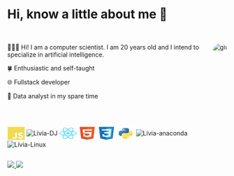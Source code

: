   <h1>Hi, know a little about me 👋</h1>
<div style="display: inline_block"><br>
  
  <img align="right" alt="gif" height="220" style="border-radius:20px "
  src="https://media0.giphy.com/media/v1.Y2lkPTc5MGI3NjExbmx4Z2d1NHZrZWowdnd4Y3djd3FjcWdhbzE2c2JzcHk2dHVra2hjNyZlcD12MV9pbnRlcm5hbF9naWZfYnlfaWQmY3Q9Zw/l0ExsgrTuACbtPaqQ/giphy.gif">
  👩🏻‍🔬 Hi! I am a computer scientist. I am 20 years old and I intend to specialize in artificial intelligence.
  
  🍀 Enthusiastic and self-taught

  🌐 Fullstack developer

  🎲 Data analyst in my spare time

  <br><br>

  <img align="center" alt="Lívia-Js" height="30" width="40" src="https://raw.githubusercontent.com/devicons/devicon/master/icons/javascript/javascript-plain.svg">
  <img align="center" alt="Lívia-DJ" height="30" width="40" src="https://img.icons8.com/?size=100&id=9YYvIDj9TYP5&format=png&color=000000">
  <img align="center" alt="Lívia-React" height="30" width="40" src="https://raw.githubusercontent.com/devicons/devicon/master/icons/react/react-original.svg">
  <img align="center" alt="Lívia-HTML" height="30" width="40" src="https://raw.githubusercontent.com/devicons/devicon/master/icons/html5/html5-original.svg">
  <img align="center" alt="Lívia-CSS" height="30" width="40" src="https://raw.githubusercontent.com/devicons/devicon/master/icons/css3/css3-original.svg">
  <img align="center" alt="Lívia-Python" height="30" width="40" src="https://raw.githubusercontent.com/devicons/devicon/master/icons/python/python-original.svg">
  <img align="center" alt="Lívia-anaconda" height="30" width="40" src="https://img.icons8.com/?size=256&id=F4uMFPZgS0gt&format=png">
  <img align="center" alt="Lívia-Linux" height="30" width="40" src="https://img.icons8.com/?size=100&id=17842&format=png&color=000000">
  
</div>

##

<div> 
  <a href="mailto:liviasouza311@gmail.com">
    <img src="https://img.shields.io/badge/-Gmail-%23333?style=for-the-badge&logo=gmail&logoColor=white" target="_blank">
  </a>
  <a href="https://www.linkedin.com/in/livia-souza-dev01001" target="_blank">
    <img src="https://img.shields.io/badge/-LinkedIn-%230077B5?style=for-the-badge&logo=linkedin&logoColor=white" target="_blank">
  </a> 
</div>

</div>
